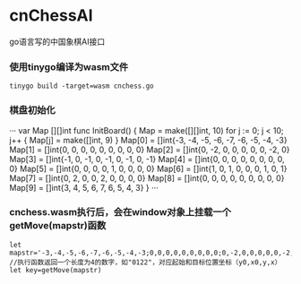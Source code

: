 # cnChessAI
go语言写的中国象棋AI接口


### 使用tinygo编译为wasm文件
```
tinygo build -target=wasm cnchess.go
```
### 棋盘初始化
···
var Map [][]int
func InitBoard() {
	Map = make([][]int, 10)
	for j := 0; j < 10; j++ {
		Map[j] = make([]int, 9)
	}
	Map[0] = []int{-3, -4, -5, -6, -7, -6, -5, -4, -3}
	Map[1] = []int{0, 0, 0, 0, 0, 0, 0, 0, 0}
	Map[2] = []int{0, -2, 0, 0, 0, 0, 0, -2, 0}
	Map[3] = []int{-1, 0, -1, 0, -1, 0, -1, 0, -1}
	Map[4] = []int{0, 0, 0, 0, 0, 0, 0, 0, 0}
	Map[5] = []int{0, 0, 0, 0, 1, 0, 0, 0, 0}
	Map[6] = []int{1, 0, 1, 0, 0, 0, 1, 0, 1}
	Map[7] = []int{0, 2, 0, 0, 2, 0, 0, 0, 0}
	Map[8] = []int{0, 0, 0, 0, 0, 0, 0, 0, 0}
	Map[9] = []int{3, 4, 5, 6, 7, 6, 5, 4, 3}
}
···
### cnchess.wasm执行后，会在window对象上挂载一个getMove(mapstr)函数
```
let mapstr='-3,-4,-5,-6,-7,-6,-5,-4,-3;0,0,0,0,0,0,0,0,0;0,-2,0,0,0,0,0,-2,0;-1,0,-1,0,-1,0,-1,0,-1;0,0,0,0,0,0,0,0,0;0,0,0,0,1,0,0,0,0;1,0,1,0,0,0,1,0,1;0,2,0,0,0,0,0,2,0;0,0,0,0,0,0,0,0,0;3,4,5,6,7,6,5,4,3';
//执行函数返回一个长度为4的数字，如"0122"，对应起始和目标位置坐标（y0,x0,y,x）
let key=getMove(mapstr)
```
